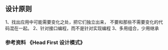 ## 设计原则
1、找出应用中可能需要变化之处，把它们独立出来，
	不要和那些不需要变化的代码混在一起。
2、针对接口编程，而不是针对实现编程
3、多用组合，少用继承










### 参考资料 《Head First 设计模式》
